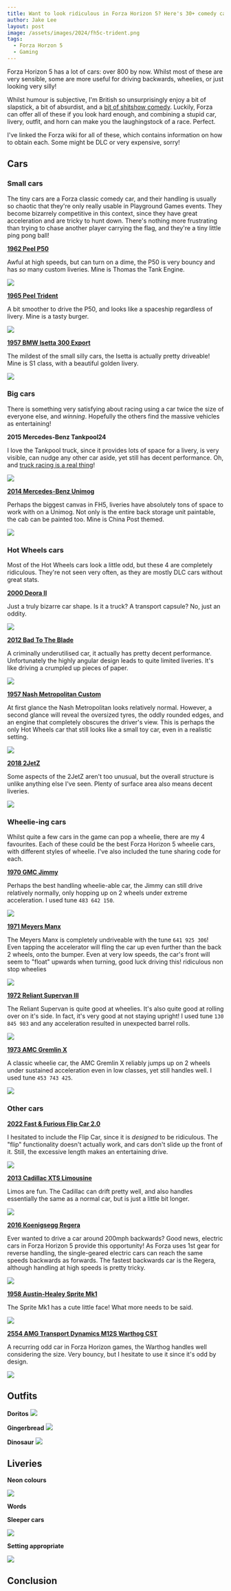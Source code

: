 ```yaml
---
title: Want to look ridiculous in Forza Horizon 5? Here's 30+ comedy cars, outfits, and livery ideas! 🚗🤡
author: Jake Lee
layout: post
image: /assets/images/2024/fh5c-trident.png
tags:
  - Forza Horzon 5
  - Gaming
---
```


Forza Horizon 5 has a lot of cars: over 800 by now. Whilst most of these are very sensible, some are more useful for driving backwards, wheelies, or just looking very silly!

Whilst humour is subjective, I'm British so unsurprisingly enjoy a bit of slapstick, a bit of absurdist, and a [bit of shitshow comedy](/the-irresistible-allure-of-shitshow-comedy/). Luckily, Forza can offer all of these if you look hard enough, and combining a stupid car, livery, outfit, and horn can make you the laughingstock of a race. Perfect.

I've linked the Forza wiki for all of these, which contains information on how to obtain each. Some might be DLC or very expensive, sorry!

## Cars

### Small cars

The tiny cars are a Forza classic comedy car, and their handling is usually so chaotic that they're only really usable in Playground Games events. They become bizarrely competitive in this context, since they have great acceleration and are tricky to hunt down. There's nothing more frustrating than trying to chase another player carrying the flag, and they're a tiny little ping pong ball!

**[1962 Peel P50](https://forza.fandom.com/wiki/Peel_P50)**

Awful at high speeds, but can turn on a dime, the P50 is very bouncy and has _so_ many custom liveries. Mine is Thomas the Tank Engine.

[![](/assets/images/2024/fh5c-p50.png)](/assets/images/2024/fh5c-p50.png)

**[1965 Peel Trident](https://forza.fandom.com/wiki/Peel_Trident)**

A bit smoother to drive the P50, and looks like a spaceship regardless of livery. Mine is a tasty burger.

[![](/assets/images/2024/fh5c-trident.png)](/assets/images/2024/fh5c-trident.png)

**[1957 BMW Isetta 300 Export](https://forza.fandom.com/wiki/BMW_Isetta_300_Export)**

The mildest of the small silly cars, the Isetta is actually pretty driveable! Mine is S1 class, with a beautiful golden livery.

[![](/assets/images/2024/fh5c-isetta.png)](/assets/images/2024/fh5c-isetta.png)

### Big cars

There is something very satisfying about racing using a car twice the size of everyone else, and _winning_. Hopefully the others find the massive vehicles as entertaining!

**2015 Mercedes-Benz Tankpool24**

I love the Tankpool truck, since it provides lots of space for a livery, is very visible, can nudge any other car aside, yet still has decent performance. Oh, and [truck racing is a real thing](https://www.youtube.com/watch?v=lnHWL-J-3KE)!

[![](/assets/images/2024/fh5c-tankpool.png)](/assets/images/2024/fh5c-tankpool.png)

**[2014 Mercedes-Benz Unimog](https://forza.fandom.com/wiki/Mercedes-Benz_24_Tankpool24_Racing_Truck)**

Perhaps the biggest canvas in FH5, liveries have absolutely tons of space to work with on a Unimog. Not only is the entire back storage unit paintable, the cab can be painted too. Mine is China Post themed.

[![](/assets/images/2024/fh5c-unimog.png)](/assets/images/2024/fh5c-unimog.png)

### Hot Wheels cars

Most of the Hot Wheels cars look a little odd, but these 4 are completely ridiculous. They're not seen very often, as they are mostly DLC cars without great stats.

**[2000 Deora II](https://forza.fandom.com/wiki/Hot_Wheels_Deora_II)**

Just a truly bizarre car shape. Is it a truck? A transport capsule? No, just an oddity.

[![](/assets/images/2024/fh5c-deora.png)](/assets/images/2024/fh5c-deora.png)

**[2012 Bad To The Blade](https://forza.fandom.com/wiki/Hot_Wheels_Bad_to_the_Blade)**

A criminally underutilised car, it actually has pretty decent performance. Unfortunately the highly angular design leads to quite limited liveries. It's like driving a crumpled up pieces of paper.

[![](/assets/images/2024/fh5c-bad.png)](/assets/images/2024/fh5c-bad.png)

**[1957 Nash Metropolitan Custom](https://forza.fandom.com/wiki/Hot_Wheels_Nash_Metropolitan_Custom)**

At first glance the Nash Metropolitan looks relatively normal. However, a second glance will reveal the oversized tyres, the oddly rounded edges, and an engine that completely obscures the driver's view. This is perhaps the only Hot Wheels car that still looks like a small toy car, even in a realistic setting.

[![](/assets/images/2024/fh5c-nash.png)](/assets/images/2024/fh5c-nash.png)

**[2018 2JetZ](https://forza.fandom.com/wiki/Hot_Wheels_2JetZ)**

Some aspects of the 2JetZ aren't too unusual, but the overall structure is unlike anything else I've seen. Plenty of surface area also means decent liveries.

[![](/assets/images/2024/fh5c-2jetz.png)](/assets/images/2024/fh5c-2jetz.png)

### Wheelie-ing cars

Whilst quite a few cars in the game can pop a wheelie, there are my 4 favourites. Each of these could be the best Forza Horizon 5 wheelie cars, with different styles of wheelie. I've also included the tune sharing code for each.

**[1970 GMC Jimmy](https://forza.fandom.com/wiki/GMC_Jimmy)**

Perhaps the best handling wheelie-able car, the Jimmy can still drive relatively normally, only hopping up on 2 wheels under extreme acceleration. I used tune `483 642 150`.

[![](/assets/images/2024/fh5c-jimmy.png)](/assets/images/2024/fh5c-jimmy.png)

**[1971 Meyers Manx](https://forza.fandom.com/wiki/Meyers_Manx)**

The Meyers Manx is completely undriveable with the tune `641 925 306`! Even tapping the accelerator will fling the car up even further than the back 2 wheels, onto the bumper. Even at very low speeds, the car's front will seem to "float" upwards when turning, good luck driving this!
ridiculous non stop wheelies

[![](/assets/images/2024/fh5c-meyers.png)](/assets/images/2024/fh5c-meyers.png)

**[1972 Reliant Supervan III](https://forza.fandom.com/wiki/Reliant_Supervan_III)**

The Reliant Supervan is quite good at wheelies. It's also quite good at rolling over on it's side. In fact, it's very good at not staying upright! I used tune `130 845 983` and any acceleration resulted in unexpected barrel rolls.

[![](/assets/images/2024/fh5c-supervan.png)](/assets/images/2024/fh5c-supervan.png)

**[1973 AMC Gremlin X](https://forza.fandom.com/wiki/AMC_Gremlin_X)**

A classic wheelie car, the AMC Gremlin X reliably jumps up on 2 wheels under sustained acceleration even in low classes, yet still handles well. I used tune `453 743 425`.

[![](/assets/images/2024/fh5c-gremlin.png)](/assets/images/2024/fh5c-gremlin.png)

### Other cars

**[2022 Fast & Furious Flip Car 2.0](https://forza.fandom.com/wiki/Fast_and_Furious_Flip_Car_2.0_%27Fast_X%27)**

I hesitated to include the Flip Car, since it is _designed_ to be ridiculous. The "flip" functionality doesn't actually work, and cars don't slide up the front of it. Still, the excessive length makes an entertaining drive.

[![](/assets/images/2024/fh5c-flip.png)](/assets/images/2024/fh5c-flip.png)

**[2013 Cadillac XTS Limousine](https://forza.fandom.com/wiki/Cadillac_XTS_Limousine)**

Limos are fun. The Cadillac can drift pretty well, and also handles essentially the same as a normal car, but is just a little bit longer.

[![](/assets/images/2024/fh5c-limo.png)](/assets/images/2024/fh5c-limo.png)

**[2016 Koenigsegg Regera](https://forza.fandom.com/wiki/Koenigsegg_Regera)**

Ever wanted to drive a car around 200mph backwards? Good news, electric cars in Forza Horizon 5 provide this opportunity! As Forza uses 1st gear for reverse handling, the single-geared electric cars can reach the same speeds backwards as forwards. The fastest backwards car is the Regera, although handling at high speeds is pretty tricky.

[![](/assets/images/2024/fh5c-regera.png)](/assets/images/2024/fh5c-regera.png)

**[1958 Austin-Healey Sprite Mk1](https://forza.fandom.com/wiki/Austin-Healey_Sprite_MkI)**

The Sprite Mk1 has a cute little face! What more needs to be said.

[![](/assets/images/2024/fh5c-sprite.png)](/assets/images/2024/fh5c-sprite.png)

**[2554 AMG Transport Dynamics M12S Warthog CST](https://forza.fandom.com/wiki/AMG_Transport_Dynamics_M12S_Warthog_CST)**

A recurring odd car in Forza Horizon games, the Warthog handles well considering the size. Very bouncy, but I hesitate to use it since it's odd by design.

[![](/assets/images/2024/fh5c-warthog.png)](/assets/images/2024/fh5c-warthog.png)

## Outfits

**Doritos**
[![](/assets/images/2024/fh5c-doritos.png)](/assets/images/2024/fh5c-doritos.png)

**Gingerbread**
[![](/assets/images/2024/fh5c-gingerbread.png)](/assets/images/2024/fh5c-gingerbread.png)

**Dinosaur**
[![](/assets/images/2024/fh5c-dinosaur.png)](/assets/images/2024/fh5c-dinosaur.png)

## Liveries

**Neon colours**

[![](/assets/images/2024/fh5c-neon.png)](/assets/images/2024/fh5c-neon.png)

**Words**

**Sleeper cars**

[![](/assets/images/2024/fh5c-sleeper.png)](/assets/images/2024/fh5c-sleeper.png)

**Setting appropriate**

[![](/assets/images/2024/fh5c-appropriate.png)](/assets/images/2024/fh5c-appropriate.png)

## Conclusion
